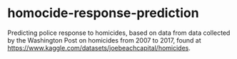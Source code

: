 # homocide-response-prediction
Predicting police response to homicides, based on data from data collected by the Washington Post on homicides from 2007 to 2017, found at https://www.kaggle.com/datasets/joebeachcapital/homicides.
